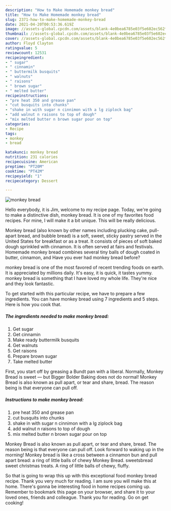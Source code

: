 ```yaml
---
description: "How to Make Homemade monkey bread"
title: "How to Make Homemade monkey bread"
slug: 2371-how-to-make-homemade-monkey-bread
date: 2021-04-20T00:53:36.619Z
image: //assets-global.cpcdn.com/assets/blank-4e0bea6785e03f5e602ec562f230caae08da540cada707380b4fe1bbebba43da.png
thumbnail: //assets-global.cpcdn.com/assets/blank-4e0bea6785e03f5e602ec562f230caae08da540cada707380b4fe1bbebba43da.png
cover: //assets-global.cpcdn.com/assets/blank-4e0bea6785e03f5e602ec562f230caae08da540cada707380b4fe1bbebba43da.png
author: Floyd Clayton
ratingvalue: 5
reviewcount: 12531
recipeingredient:
- " sugar"
- " cinnamin"
- " buttermilk busquits"
- " walnuts"
- " raisons"
- " brown sugar"
- " melted butter"
recipeinstructions:
- "pre heat 350 and grease pan"
- "cut busquits into chunks"
- "shake in with sugar n cinnimon with a lg ziplock bag"
- "add walnut n raisons to top of dough"
- "mix melted butter n brown sugar pour on top"
categories:
- Recipe
tags:
- monkey
- bread

katakunci: monkey bread 
nutrition: 231 calories
recipecuisine: American
preptime: "PT20M"
cooktime: "PT42M"
recipeyield: "1"
recipecategory: Dessert

---
```



![monkey bread](//assets-global.cpcdn.com/assets/blank-4e0bea6785e03f5e602ec562f230caae08da540cada707380b4fe1bbebba43da.png)

Hello everybody, it is Jim, welcome to my recipe page. Today, we're going to make a distinctive dish, monkey bread. It is one of my favorites food recipes. For mine, I will make it a bit unique. This will be really delicious.

Monkey bread (also known by other names including plucking cake, pull-apart bread, and bubble bread) is a soft, sweet, sticky pastry served in the United States for breakfast or as a treat. It consists of pieces of soft baked dough sprinkled with cinnamon. It is often served at fairs and festivals. Homemade monkey bread combines several tiny balls of dough coated in butter, cinnamon, and Have you ever had monkey bread before?

monkey bread is one of the most favored of recent trending foods on earth. It is appreciated by millions daily. It's easy, it is quick, it tastes yummy. monkey bread is something that I have loved my whole life. They're nice and they look fantastic.


To get started with this particular recipe, we have to prepare a few ingredients. You can have monkey bread using 7 ingredients and 5 steps. Here is how you cook that.

<!--inarticleads1-->

##### The ingredients needed to make monkey bread:

1. Get  sugar
1. Get  cinnamin
1. Make ready  buttermilk busquits
1. Get  walnuts
1. Get  raisons
1. Prepare  brown sugar
1. Take  melted butter


First, you start off by greasing a Bundt pan with a liberal. Normally, Monkey Bread is sweet — but Bigger Bolder Baking does not do normal! Monkey Bread is also known as pull apart, or tear and share, bread. The reason being is that everyone can pull off. 

<!--inarticleads2-->

##### Instructions to make monkey bread:

1. pre heat 350 and grease pan
1. cut busquits into chunks
1. shake in with sugar n cinnimon with a lg ziplock bag
1. add walnut n raisons to top of dough
1. mix melted butter n brown sugar pour on top


Monkey Bread is also known as pull apart, or tear and share, bread. The reason being is that everyone can pull off. Look forward to waking up in the morning! Monkey bread is like a cross between a cinnamon bun and pull apart bread: a ring of little balls of chewy Monkey Bread. sweetsbread sweet christmas treats. A ring of little balls of chewy, fluffy. 

So that is going to wrap this up with this exceptional food monkey bread recipe. Thank you very much for reading. I am sure you will make this at home. There's gonna be interesting food in home recipes coming up. Remember to bookmark this page on your browser, and share it to your loved ones, friends and colleague. Thank you for reading. Go on get cooking!
